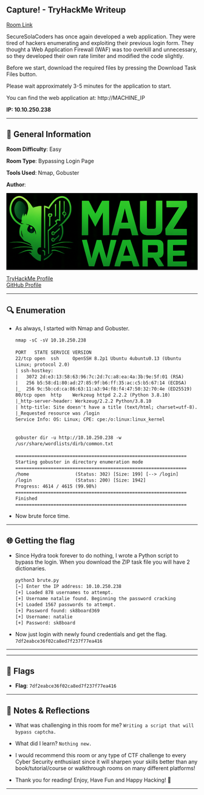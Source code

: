 ## Capture! - TryHackMe Writeup

[Room Link](https://tryhackme.com/room/capture)

SecureSolaCoders has once again developed a web application. They were tired of hackers enumerating and exploiting their previous login form. 
They thought a Web Application Firewall (WAF) was too overkill and unnecessary, so they developed their own rate limiter and modified the code slightly.

Before we start, download the required files by pressing the Download Task Files button.

Please wait approximately 3-5 minutes for the application to start.

You can find the web application at: http://MACHINE_IP

**IP: 10.10.250.238**

---

## 📌 General Information

**Room Difficulty**: Easy  <br>

**Room Type**: Bypassing Login Page <br>

**Tools Used**: Nmap, Gobuster<br>

**Author**: <br>

[<img align='center' src="https://github.com/mauzware/mauzware/blob/main/LOGO%20NEW.png"/>](https://github.com/mauzware)

[TryHackMe Profile](https://tryhackme.com/p/mauzinho) <br>
[GitHub Profile](https://github.com/mauzware)

---

## 🔍 Enumeration

- As always, I started with Nmap and Gobuster.

  ```
  nmap -sC -sV 10.10.250.238

  PORT   STATE SERVICE VERSION
  22/tcp open  ssh     OpenSSH 8.2p1 Ubuntu 4ubuntu0.13 (Ubuntu Linux; protocol 2.0)
  | ssh-hostkey: 
  |   3072 2d:e3:13:58:63:96:7c:2d:7c:a8:ea:4a:3b:9e:5f:01 (RSA)
  |   256 b5:58:d1:80:ad:27:85:9f:b6:ff:35:ac:c5:b5:67:14 (ECDSA)
  |_  256 9c:5b:cd:ca:86:63:11:a3:94:f8:f4:47:50:32:70:4e (ED25519)
  80/tcp open  http    Werkzeug httpd 2.2.2 (Python 3.8.10)
  |_http-server-header: Werkzeug/2.2.2 Python/3.8.10
  | http-title: Site doesn't have a title (text/html; charset=utf-8).
  |_Requested resource was /login
  Service Info: OS: Linux; CPE: cpe:/o:linux:linux_kernel
  
  
  gobuster dir -u http://10.10.250.238 -w /usr/share/wordlists/dirb/common.txt 
  
  ===============================================================
  Starting gobuster in directory enumeration mode
  ===============================================================
  /home                 (Status: 302) [Size: 199] [--> /login]
  /login                (Status: 200) [Size: 1942]
  Progress: 4614 / 4615 (99.98%)
  ===============================================================
  Finished
  ===============================================================
  ```
  
- Now brute force time.

---

## 🌐 Getting the flag

- Since Hydra took forever to do nothing, I wrote a Python script to bypass the login. When you download the ZIP task file you will have 2 dictionaries.

  ```
  python3 brute.py                                                                          
  [~] Enter the IP address: 10.10.250.238
  [+] Loaded 878 usernames to attempt.
  [+] Username natalie found. Beginning the password cracking   
  [+] Loaded 1567 passwords to attempt.
  [+] Password found: sk8board369                             
  [+] Username: natalie
  [+] Password: sk8board
  ```
  
- Now just login with newly found credentials and get the flag. `7df2eabce36f02ca8ed7f237f77ea416`

---


---

## 🏁 Flags

- **Flag**: `7df2eabce36f02ca8ed7f237f77ea416`

---

## 💬 Notes & Reflections

- What was challenging in this room for me?
  `Writing a script that will bypass captcha.`

- What did I learn?
  `Nothing new.`

- I would recommend this room or any type of CTF challenge to every Cyber Security enthusiast since it will sharpen your skills better than any book/tutorial/course or walkthrough rooms on many different platforms!

- Thank you for reading! Enjoy, Have Fun and Happy Hacking! 🤟

---
